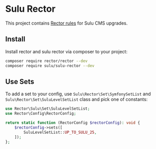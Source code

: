 # Sulu Rector

This project contains [Rector rules](https://github.com/rectorphp/rector) for Sulu CMS upgrades.

## Install

Install rector and sulu rector via composer to your project:

```bash
composer require rector/rector --dev
composer require sulu/sulu-rector --dev
```

## Use Sets

To add a set to your config, use `Sulu\Rector\Set\SymfonySetList` and `Sulu\Rector\Set\SuluLevelSetList`
class and pick one of constants:

```php
use Rector\Sulu\Set\SuluLevelSetList;
use Rector\Config\RectorConfig;

return static function (RectorConfig $rectorConfig): void {
    $rectorConfig->sets([
        SuluLevelSetList::UP_TO_SULU_25,
    ]);
};
```

